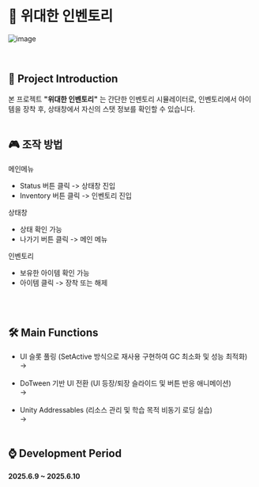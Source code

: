# 🎒 위대한 인벤토리
![image](https://github.com/user-attachments/assets/83401c48-92a5-423f-b655-1b428acd73b2)

<br>

## 🧐 Project Introduction
본 프로젝트 **"위대한 인벤토리"** 는 간단한 인벤토리 시뮬레이터로,
인벤토리에서 아이템을 장착 후, 상태창에서 자신의 스탯 정보를 확인할 수 있습니다.
<br><br>

## 🎮 조작 방법

메인메뉴
 - Status 버튼 클릭 -> 상태창 진입
 - Inventory 버튼 클릭 -> 인벤토리 진입

상태창
 - 상태 확인 가능
 - 나가기 버튼 클릭 -> 메인 메뉴

인벤토리
 - 보유한 아이템 확인 가능
 - 아이템 클릭 -> 장착 또는 해제
  
<br><br>

## 🛠️ Main Functions

- UI 슬롯 풀링 (SetActive 방식으로 재사용 구현하여 GC 최소화 및 성능 최적화)  
  → 
<br><br>
- DoTween 기반 UI 전환 (UI 등장/퇴장 슬라이드 및 버튼 반응 애니메이션)  
  →
<br><br>
- Unity Addressables (리소스 관리 및 학습 목적 비동기 로딩 실습)  
  → 
<br><br>

## ⌚ Development Period
**2025.6.9 ~ 2025.6.10**
